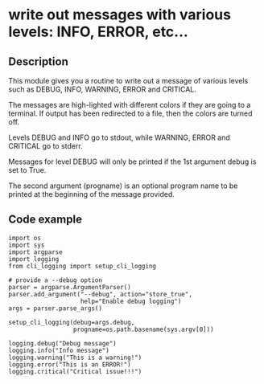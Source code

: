 # write out messages with various levels:  INFO, ERROR, etc...

## Description
This module gives you a routine to write out a message of various
levels such as DEBUG, INFO, WARNING, ERROR and CRITICAL.

The messages are high-lighted with different colors if they are
going to a terminal.  If output has been redirected to a file,
then the colors are turned off.

Levels DEBUG and INFO go to stdout, while WARNING, ERROR and CRITICAL
go to stderr.

Messages for level DEBUG will only be printed if the 1st argument debug
is set to True.

The second argument (progname) is an optional program name to be printed
at the beginning of the message provided.

## Code example
    import os
    import sys
    import argparse
    import logging
    from cli_logging import setup_cli_logging

    # provide a --debug option
    parser = argparse.ArgumentParser()
    parser.add_argument("--debug", action="store_true", 
                        help="Enable debug logging")
    args = parser.parse_args()

    setup_cli_logging(debug=args.debug,
                      progname=os.path.basename(sys.argv[0]))

    logging.debug("Debug message")
    logging.info("Info message")
    logging.warning("This is a warning!")
    logging.error("This is an ERROR!")
    logging.critical("Critical issue!!!")
